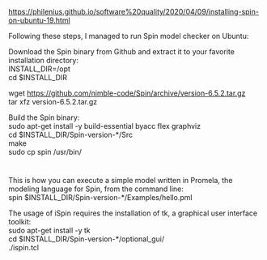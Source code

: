 https://philenius.github.io/software%20quality/2020/04/09/installing-spin-on-ubuntu-19.html<br />


Following these steps, I managed to run Spin model checker on Ubuntu:<br />

Download the Spin binary from Github and extract it to your favorite installation directory:<br />
INSTALL_DIR=/opt<br />
cd $INSTALL_DIR<br />

wget https://github.com/nimble-code/Spin/archive/version-6.5.2.tar.gz<br />
tar xfz version-6.5.2.tar.gz<br />

Build the Spin binary:<br />
sudo apt-get install -y build-essential byacc flex graphviz<br />
cd $INSTALL_DIR/Spin-version-*/Src<br />
make<br />
sudo cp spin /usr/bin/<br />
#

This is how you can execute a simple model written in Promela, the modeling language for Spin, from the command line:<br />
spin $INSTALL_DIR/Spin-version-*/Examples/hello.pml<br />

The usage of iSpin requires the installation of tk, a graphical user interface toolkit:<br />
sudo apt-get install -y tk<br />
cd $INSTALL_DIR/Spin-version-*/optional_gui/<br />
./ispin.tcl<br />
